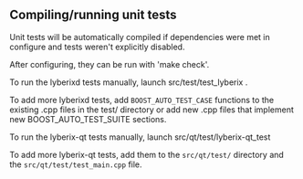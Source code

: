 Compiling/running unit tests
------------------------------------

Unit tests will be automatically compiled if dependencies were met in configure
and tests weren't explicitly disabled.

After configuring, they can be run with 'make check'.

To run the lyberixd tests manually, launch src/test/test_lyberix .

To add more lyberixd tests, add `BOOST_AUTO_TEST_CASE` functions to the existing
.cpp files in the test/ directory or add new .cpp files that
implement new BOOST_AUTO_TEST_SUITE sections.

To run the lyberix-qt tests manually, launch src/qt/test/lyberix-qt_test

To add more lyberix-qt tests, add them to the `src/qt/test/` directory and
the `src/qt/test/test_main.cpp` file.
